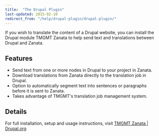 ```yaml
---
title:  "The Drupal Plugin"
last-updated: 2015-02-10
redirect_from: "/help/drupal-plugin/drupal-plugin/"
---
```


If you wish to translate the content of a Drupal website, you can install the Drupal module TMGMT Zanata to help send text and translations between Drupal and Zanata.

## Features

 - Send text from one or more nodes in Drupal to your project in Zanata.
 - Download translations from Zanata directly to the translation job in Drupal.
 - Option to automatically segment text into sentences or paragraphs before it is sent to Zanata.
 - Takes advantage of TMGMT's translation job management system.

## Details

For full installation, setup and usage instructions, visit [TMGMT Zanata | Drupal.org](https://www.drupal.org/project/tmgmt_zanata)
